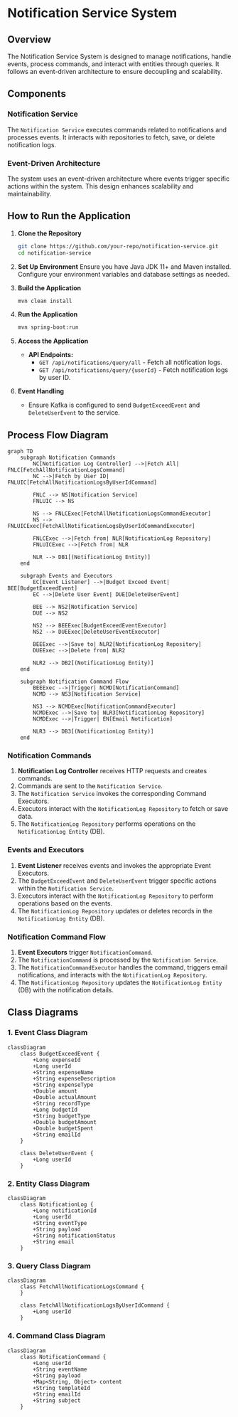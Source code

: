 
# Notification Service System

## Overview

The Notification Service System is designed to manage notifications, handle events, process commands, and interact with entities through queries. It follows an event-driven architecture to ensure decoupling and scalability.

## Components

### Notification Service

The `Notification Service` executes commands related to notifications and processes events. It interacts with repositories to fetch, save, or delete notification logs.

### Event-Driven Architecture

The system uses an event-driven architecture where events trigger specific actions within the system. This design enhances scalability and maintainability.

## How to Run the Application

1. **Clone the Repository**
   ```bash
   git clone https://github.com/your-repo/notification-service.git
   cd notification-service
   ```

2. **Set Up Environment**
   Ensure you have Java JDK 11+ and Maven installed. Configure your environment variables and database settings as needed.

3. **Build the Application**
   ```bash
   mvn clean install
   ```

4. **Run the Application**
   ```bash
   mvn spring-boot:run
   ```

5. **Access the Application**
    - **API Endpoints:**
        - `GET /api/notifications/query/all` - Fetch all notification logs.
        - `GET /api/notifications/query/{userId}` - Fetch notification logs by user ID.

6. **Event Handling**
    - Ensure Kafka is configured to send `BudgetExceedEvent` and `DeleteUserEvent` to the service.

## Process Flow Diagram

```mermaid
graph TD
    subgraph Notification Commands
        NC[Notification Log Controller] -->|Fetch All| FNLC[FetchAllNotificationLogsCommand]
        NC -->|Fetch by User ID| FNLUIC[FetchAllNotificationLogsByUserIdCommand]
        
        FNLC --> NS[Notification Service]
        FNLUIC --> NS

        NS --> FNLCExec[FetchAllNotificationLogsCommandExecutor]
        NS --> FNLUICExec[FetchAllNotificationLogsByUserIdCommandExecutor]

        FNLCExec -->|Fetch from| NLR[NotificationLog Repository]
        FNLUICExec -->|Fetch from| NLR

        NLR --> DB1[(NotificationLog Entity)]
    end

    subgraph Events and Executors
        EC[Event Listener] -->|Budget Exceed Event| BEE[BudgetExceedEvent]
        EC -->|Delete User Event| DUE[DeleteUserEvent]

        BEE --> NS2[Notification Service]
        DUE --> NS2

        NS2 --> BEEExec[BudgetExceedEventExecutor]
        NS2 --> DUEExec[DeleteUserEventExecutor]

        BEEExec -->|Save to| NLR2[NotificationLog Repository]
        DUEExec -->|Delete from| NLR2

        NLR2 --> DB2[(NotificationLog Entity)]
    end

    subgraph Notification Command Flow
        BEEExec -->|Trigger| NCMD[NotificationCommand]
        NCMD --> NS3[Notification Service]

        NS3 --> NCMDExec[NotificationCommandExecutor]
        NCMDExec -->|Save to| NLR3[NotificationLog Repository]
        NCMDExec -->|Trigger| EN[Email Notification]

        NLR3 --> DB3[(NotificationLog Entity)]
    end
```
### Notification Commands

1. **Notification Log Controller** receives HTTP requests and creates commands.
2. Commands are sent to the `Notification Service`.
3. The `Notification Service` invokes the corresponding Command Executors.
4. Executors interact with the `NotificationLog Repository` to fetch or save data.
5. The `NotificationLog Repository` performs operations on the `NotificationLog Entity` (DB).

### Events and Executors

1. **Event Listener** receives events and invokes the appropriate Event Executors.
2. The `BudgetExceedEvent` and `DeleteUserEvent` trigger specific actions within the `Notification Service`.
3. Executors interact with the `NotificationLog Repository` to perform operations based on the events.
4. The `NotificationLog Repository` updates or deletes records in the `NotificationLog Entity` (DB).

### Notification Command Flow

1. **Event Executors** trigger `NotificationCommand`.
2. The `NotificationCommand` is processed by the `Notification Service`.
3. The `NotificationCommandExecutor` handles the command, triggers email notifications, and interacts with the `NotificationLog Repository`.
4. The `NotificationLog Repository` updates the `NotificationLog Entity` (DB) with the notification details.

## Class Diagrams

### 1. Event Class Diagram

```mermaid
classDiagram
    class BudgetExceedEvent {
        +Long expenseId
        +Long userId
        +String expenseName
        +String expenseDescription
        +String expenseType
        +Double amount
        +Double actualAmount
        +String recordType
        +Long budgetId
        +String budgetType
        +Double budgetAmount
        +Double budgetSpent
        +String emailId
    }

    class DeleteUserEvent {
        +Long userId
    }
```

### 2. Entity Class Diagram

```mermaid
classDiagram
    class NotificationLog {
        +Long notificationId
        +Long userId
        +String eventType
        +String payload
        +String notificationStatus
        +String email
    }
```

### 3. Query Class Diagram

```mermaid
classDiagram
    class FetchAllNotificationLogsCommand {
    }

    class FetchAllNotificationLogsByUserIdCommand {
        +Long userId
    }
```

### 4. Command Class Diagram

```mermaid
classDiagram
    class NotificationCommand {
        +Long userId
        +String eventName
        +String payload
        +Map<String, Object> content
        +String templateId
        +String emailId
        +String subject
    }
```



